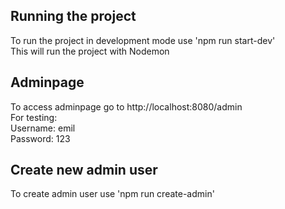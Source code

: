 ## Running the project
To run the project in development mode use 'npm run start-dev'  
This will run the project with Nodemon

## Adminpage
To access adminpage go to http://localhost:8080/admin  
For testing:  
Username: emil  
Password: 123  

## Create new admin user
To create admin user use 'npm run create-admin'  